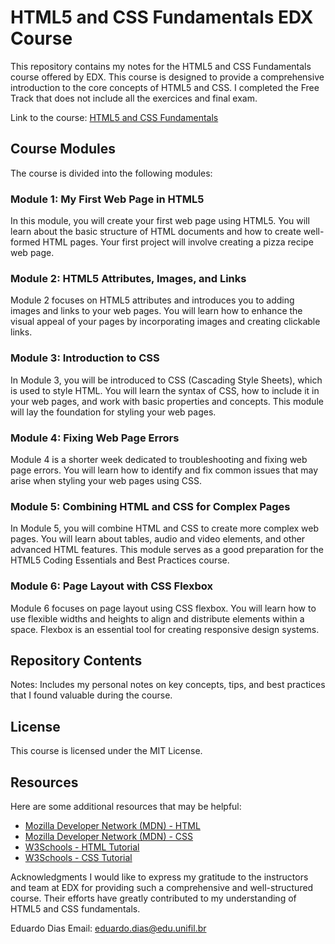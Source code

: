 # HTML5 and CSS Fundamentals EDX Course
This repository contains my notes for the HTML5 and CSS Fundamentals course offered by EDX. This course is designed to provide a comprehensive introduction to the core concepts of HTML5 and CSS. I completed the Free Track that does not include all the exercices and final exam.

Link to the course: [HTML5 and CSS Fundamentals](https://www.edx.org/course/html5-and-css-fundamentals/ "HTML5 and CSS Fundamentals")

## Course Modules
The course is divided into the following modules:

### Module 1: My First Web Page in HTML5
In this module, you will create your first web page using HTML5. You will learn about the basic structure of HTML documents and how to create well-formed HTML pages. Your first project will involve creating a pizza recipe web page.

### Module 2: HTML5 Attributes, Images, and Links
Module 2 focuses on HTML5 attributes and introduces you to adding images and links to your web pages. You will learn how to enhance the visual appeal of your pages by incorporating images and creating clickable links.

### Module 3: Introduction to CSS
In Module 3, you will be introduced to CSS (Cascading Style Sheets), which is used to style HTML. You will learn the syntax of CSS, how to include it in your web pages, and work with basic properties and concepts. This module will lay the foundation for styling your web pages.

### Module 4: Fixing Web Page Errors
Module 4 is a shorter week dedicated to troubleshooting and fixing web page errors. You will learn how to identify and fix common issues that may arise when styling your web pages using CSS.

### Module 5: Combining HTML and CSS for Complex Pages
In Module 5, you will combine HTML and CSS to create more complex web pages. You will learn about tables, audio and video elements, and other advanced HTML features. This module serves as a good preparation for the HTML5 Coding Essentials and Best Practices course.

### Module 6: Page Layout with CSS Flexbox
Module 6 focuses on page layout using CSS flexbox. You will learn how to use flexible widths and heights to align and distribute elements within a space. Flexbox is an essential tool for creating responsive design systems.

## Repository Contents

Notes: Includes my personal notes on key concepts, tips, and best practices that I found valuable during the course.

## License
This course is licensed under the MIT License.

## Resources
Here are some additional resources that may be helpful:

* [Mozilla Developer Network (MDN) - HTML](https://developer.mozilla.org/en-US/docs/Web/HTML/ "HTML: HyperText Markup Language")
* [Mozilla Developer Network (MDN) - CSS](https://developer.mozilla.org/en-US/docs/Web/CSS/ "CSS: Cascading Style Sheets")
* [W3Schools - HTML Tutorial](https://www.w3schools.com/html/ "HTML Tutorial")
* [W3Schools - CSS Tutorial](https://www.w3schools.com/css/ "CSS Tutorial")

Acknowledgments
I would like to express my gratitude to the instructors and team at EDX for providing such a comprehensive and well-structured course. Their efforts have greatly contributed to my understanding of HTML5 and CSS fundamentals.

Eduardo Dias
Email: eduardo.dias@edu.unifil.br


